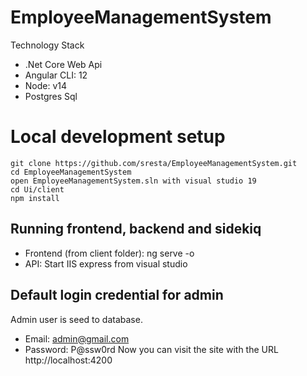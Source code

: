 # EmployeeManagementSystem
Technology Stack
- .Net Core Web Api
- Angular CLI: 12
- Node: v14
- Postgres Sql

# Local development setup
~~~
git clone https://github.com/sresta/EmployeeManagementSystem.git
cd EmployeeManagementSystem
open EmployeeManagementSystem.sln with visual studio 19
cd Ui/client
npm install
~~~

## Running frontend, backend and sidekiq
- Frontend (from client folder): ng serve -o
- API: Start IIS express from visual studio
 
## Default login credential for admin
Admin user is seed to database.
- Email: admin@gmail.com
- Password: P@ssw0rd
Now you can visit the site with the URL http://localhost:4200
